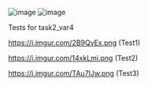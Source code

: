 ![image](https://github.com/user-attachments/assets/6dc5b958-685b-4c42-80fe-3c73d5cb71d7)
![image](https://github.com/user-attachments/assets/5c0d81a7-84be-4eb9-98e2-dbd3e1c0f77b)


Tests for task2_var4

https://i.imgur.com/2B9QvEx.png (Test1)

https://i.imgur.com/14xkLmi.png (Test2)

https://i.imgur.com/TAu7IJw.png (Test3)

